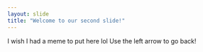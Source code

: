 ```yaml
---
layout: slide
title: "Welcome to our second slide!"
---
```

I wish I had a meme to put here lol
Use the left arrow to go back!

